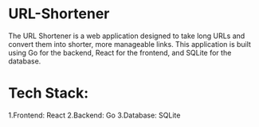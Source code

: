 # URL-Shortener
The URL Shortener is a web application designed to take long URLs and convert them into shorter, more manageable links. This application is built using Go for the backend, React for the frontend, and SQLite for the database.  

# Tech Stack: 
1.Frontend: React
2.Backend: Go 
3.Database: SQLite
